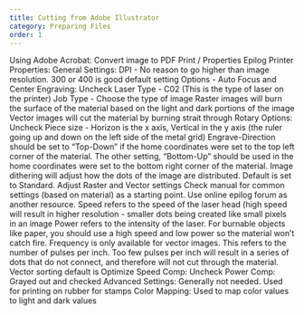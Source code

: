 ```yaml
---
title: Cutting from Adobe Illustrator
category: Preparing Files
order: 1
---
```


Using Adobe Acrobat:
Convert image to PDF
Print / Properties
Epilog Printer Properties:
General Settings:
DPI - No reason to go higher than image resolution. 300 or 400 is good default setting
Options - Auto Focus and Center Engraving: Uncheck
Laser Type - C02 (This is the type of laser on the printer)
Job Type - Choose the type of image
Raster images will burn the surface of the material based on the light and dark portions of the image
Vector images will cut the material by burning strait through
Rotary Options: Uncheck
Piece size - Horizon is the x axis, Vertical in the y axis (the ruler going up and down on the left side of the metal grid)
Engrave-Direction should be set to “Top-Down” if the home coordinates were set to the top left corner of the material. The other setting, “Bottom-Up” should be used in the home coordinates were set to the bottom right corner of the material.
Image dithering will adjust how the dots of the image are distributed. Default is set to Standard.
Adjust Raster and Vector settings
Check manual for common settings (based on material) as a starting point. Use online epilog forum as another resource.
Speed refers to the speed of the laser head (high speed will result in higher resolution - smaller dots being created like small pixels in an image
Power refers to the intensity of the laser. For burnable objects like paper, you should use a high speed and low power so the material won’t catch fire.
Frequency is only available for vector images. This refers to the number of pulses per inch. Too few pulses per inch will result in a series of dots that do not connect, and therefore will not cut through the material.
Vector sorting default is Optimize
Speed Comp: Uncheck
Power Comp: Grayed out and checked
Advanced Settings:
Generally not needed. Used for printing on rubber for stamps
Color Mapping:
Used to map color values to light and dark values
